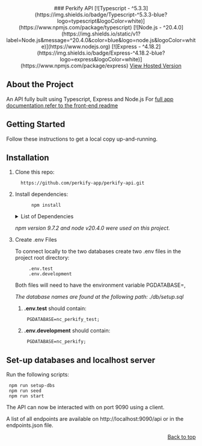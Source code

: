<div align="center">
### Perkify API
[![Typescript - ^5.3.3](https://img.shields.io/badge/Typescript-^5.3.3-blue?logo=typescript&logoColor=white)](https://www.npmjs.com/package/typescript)
[![Node.js - ^20.4.0](https://img.shields.io/static/v1?label=Node.js&message=^20.4.0&color=blue&logo=node.js&logoColor=white)](https://www.nodejs.org)
[![Express - ^4.18.2](https://img.shields.io/badge/Express-^4.18.2-blue?logo=express&logoColor=white)](https://www.npmjs.com/package/express)
<a href="https://perkify-api.onrender.com/api">View Hosted Version</a>
</div>

## About the Project

An API fully built using Typescript, Express and Node.js
For [full app documentation refer to the front-end readme](https://github.com/perkify-app/perkify-react-native)

## Getting Started
Follow these instructions to get a local copy up-and-running.

## Installation

1) Clone this repo: 

         https://github.com/perkify-app/perkify-api.git

2) Install dependencies:
            
             npm install
    <details>
    <summary>List of Dependencies</summary>

    dependencies:

            cors 2.8.5
            dotenv: 16.3.1
            express: 4.18.2
            pg: 8.11.3

    devDependencies:
        
            @types/cors: 2.8.17
            @types/express: 4.17.21
            @types/jest: 29.5.11
            @types/node: 20.10.6
            @types/pg: 8.10.9
            @types/pg-format: 1.0.5
            @types/supertest: 6.0.2
            husky: 8.0.2
            jest-extended: 2.0.0
            jest-sorted: 1.0.14
            pg-format: 1.0.4
            supertest: 6.3.3
            ts-jest: 29.1.1
            ts-node: 10.9.2
            typescript: 5.3.3
    </details>

    _npm version 9.7.2 and node v20.4.0 were used on this project._

3) Create .env Files

    To connect locally to the two databases create two .env files in the project root directory:
            
            .env.test
            .env.development
    
    Both files will need to have the environment variable PGDATABASE=,

    _The database names are found at the following path: ./db/setup.sql_

    1) **.env.test** should contain:
        
            PGDATABASE=nc_perkify_test;

    2) **.env.development** should contain:
    
            PGDATABASE=nc_perkify;

## Set-up databases and localhost server

Run the following scripts:

     npm run setup-dbs  
     npm run seed
     npm run start


The API can now be interacted with on port 9090 using a client. 

A list of all endpoints are available on http://localhost:9090/api or in the endpoints.json file.

<p align="right"><a href="#perkify-api">Back to top</a></p>
